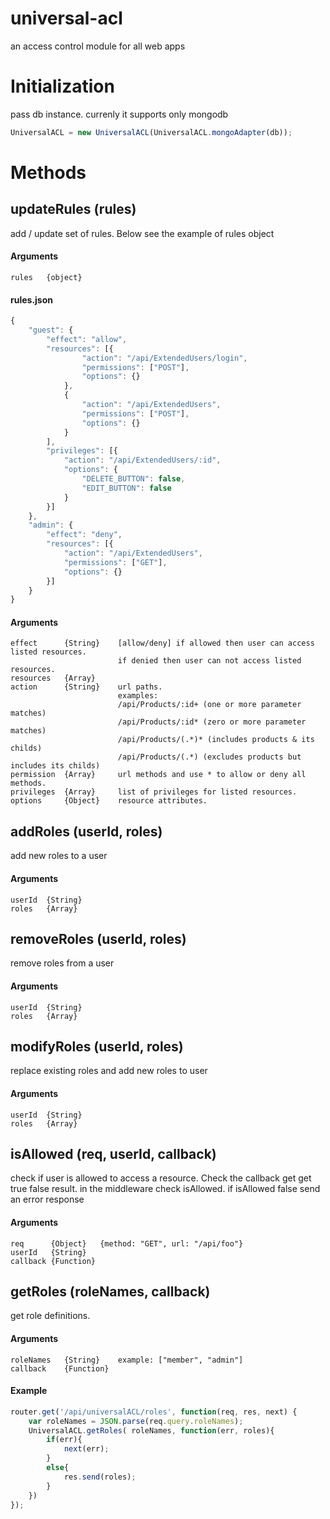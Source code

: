 # universal-acl
an access control module for all web apps

# Initialization
pass db instance. currenly it supports only mongodb
```javascript
UniversalACL = new UniversalACL(UniversalACL.mongoAdapter(db));
```

# Methods
## updateRules (rules)
add / update set of rules. Below see the example of rules object 
#### Arguments
```
rules   {object}
```
#### rules.json
```javascript
{
    "guest": {
        "effect": "allow",
        "resources": [{
                "action": "/api/ExtendedUsers/login",
                "permissions": ["POST"],
                "options": {}
            },
            {
                "action": "/api/ExtendedUsers",
                "permissions": ["POST"],
                "options": {}
            }
        ],
        "privileges": [{
            "action": "/api/ExtendedUsers/:id",
            "options": {
                "DELETE_BUTTON": false,
                "EDIT_BUTTON": false
            }
        }]
    },
    "admin": {
        "effect": "deny",
        "resources": [{
            "action": "/api/ExtendedUsers",
            "permissions": ["GET"],
            "options": {}
        }]
    }
}
```
#### Arguments
```
effect      {String}    [allow/deny] if allowed then user can access listed resources.
                        if denied then user can not access listed resources.
resources   {Array}
action      {String}    url paths.
                        examples: 
                        /api/Products/:id+ (one or more parameter matches)
                        /api/Products/:id* (zero or more parameter matches)
                        /api/Products/(.*)* (includes products & its childs)
                        /api/Products/(.*) (excludes products but includes its childs)
permission  {Array}     url methods and use * to allow or deny all methods.
privileges  {Array}     list of privileges for listed resources.  
options     {Object}    resource attributes.
```

## addRoles (userId, roles) 
add new roles to a user
#### Arguments
```
userId  {String}
roles   {Array}
```

## removeRoles (userId, roles)
remove roles from a user
#### Arguments
```
userId  {String}
roles   {Array}
```

## modifyRoles (userId, roles)
replace existing roles and add new roles to user
#### Arguments
```
userId  {String}
roles   {Array}
```

## isAllowed (req, userId, callback)
check if user is allowed to access a resource. Check the callback get get true false result. in the middleware check isAllowed. if isAllowed false send an error response
#### Arguments
```
req      {Object}   {method: "GET", url: "/api/foo"}
userId   {String}
callback {Function}
```

## getRoles (roleNames, callback)
get role definitions.
#### Arguments
```
roleNames   {String}    example: ["member", "admin"]
callback    {Function}
```
#### Example
```javascript
router.get('/api/universalACL/roles', function(req, res, next) {
    var roleNames = JSON.parse(req.query.roleNames);
    UniversalACL.getRoles( roleNames, function(err, roles){
        if(err){
            next(err);
        }
        else{
            res.send(roles);
        }
    })
});
```